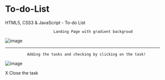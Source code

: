 #       <h1>To-do-List</h1>
HTML5, CSS3 &amp; JavaScript - To-do List


                          Landing Page with gradient backgroud
![image](https://github.com/user-attachments/assets/536932ce-eb98-4752-a6ee-855e90b1184e)


------------------------------------------------------------------------------------------------

              Adding the tasks and checking by clicking on the task!
![image](https://github.com/user-attachments/assets/a3df7474-75f6-4613-813e-39c01b63759c)


X Close the task
